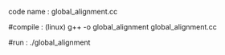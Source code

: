 
code name : global_alignment.cc

#compile : (linux) g++ -o global_alignment global_alignment.cc

#run : ./global_alignment